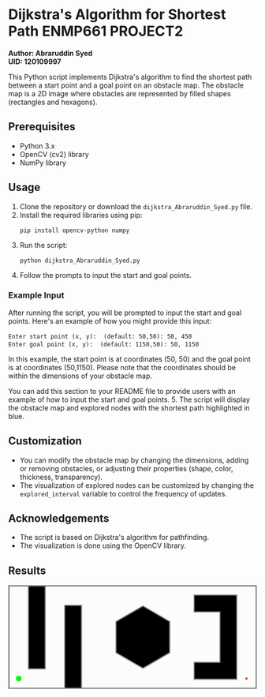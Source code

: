 


# Dijkstra's Algorithm for Shortest Path ENMP661 PROJECT2
**Author: Abraruddin Syed**  
**UID: 120109997**


This Python script implements Dijkstra's algorithm to find the shortest path between a start point and a goal point on an obstacle map. The obstacle map is a 2D image where obstacles are represented by filled shapes (rectangles and hexagons).

## Prerequisites

- Python 3.x
- OpenCV (cv2) library
- NumPy library

## Usage

1. Clone the repository or download the `dijkstra_Abraruddin_Syed.py` file.
2. Install the required libraries using pip:
   ```
   pip install opencv-python numpy
   ```
3. Run the script:
   ```
   python dijkstra_Abraruddin_Syed.py
   ```
4. Follow the prompts to input the start and goal points.

### Example Input

After running the script, you will be prompted to input the start and goal points. Here's an example of how you might provide this input:

```
Enter start point (x, y):  (default: 50,50): 50, 450
Enter goal point (x, y):  (default: 1150,50): 50, 1150
```

In this example, the start point is at coordinates (50, 50) and the goal point is at coordinates (50,1150). Please note that the coordinates should be within the dimensions of your obstacle map.


You can add this section to your README file to provide users with an example of how to input the start and goal points.
5. The script will display the obstacle map and explored nodes with the shortest path highlighted in blue.


## Customization

- You can modify the obstacle map by changing the dimensions, adding or removing obstacles, or adjusting their properties (shape, color, thickness, transparency).
- The visualization of explored nodes can be customized by changing the `explored_interval` variable to control the frequency of updates.



## Acknowledgements

- The script is based on Dijkstra's algorithm for pathfinding.
- The visualization is done using the OpenCV library.

## Results
![Video Demo](https://github.com/SYED-ABRARUDDIN/ENPM661_Project2/blob/main/obstacle_map_with_shortest_path.gif)



